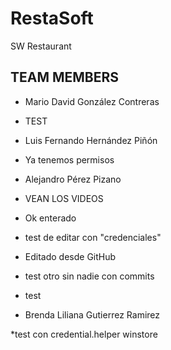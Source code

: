 # RestaSoft
SW Restaurant 


## TEAM MEMBERS

* Mario David González Contreras 
* TEST

* Luis Fernando Hernández Piñón
* Ya tenemos permisos

* Alejandro Pérez Pizano
* VEAN LOS VIDEOS
* Ok enterado

* test de editar con "credenciales"
* Editado desde GitHub
* test otro sin nadie con commits

* test 
* Brenda Liliana Gutierrez Ramirez

*test con credential.helper winstore

